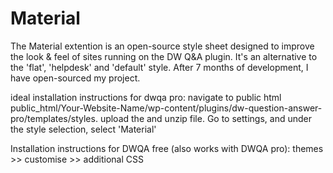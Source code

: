 # Material
The Material extention is an open-source style sheet designed to improve the look & feel of sites running on the DW Q&A plugin. It's an alternative to the 'flat', 'helpdesk' and 'default' style. After 7 months of development, I have open-sourced my project.<p>
  </p>
  ideal installation instructions for dwqa pro: navigate to public html public_html/Your-Website-Name/wp-content/plugins/dw-question-answer-pro/templates/styles. upload the and unzip file. Go to settings, and under the style selection, select 'Material' <p> </p>

Installation instructions for DWQA free (also works with DWQA pro): themes >> customise >> additional CSS
